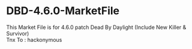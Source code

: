 # DBD-4.6.0-MarketFile
This Market File is for 4.6.0 patch Dead By Daylight (Include New Killer & Survivor)<br>
Tnx To :  hackonymous
